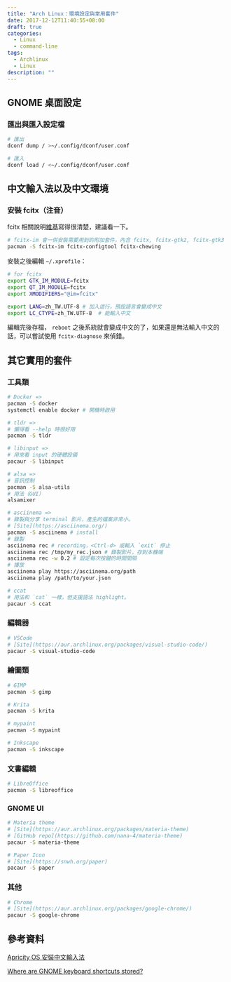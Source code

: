 ```yaml
---
title: "Arch Linux：環境設定與常用套件"
date: 2017-12-12T11:40:55+08:00
draft: true
categories:
  - Linux
  - command-line
tags:
  - Archlinux
  - Linux
description: ""
---
```


## GNOME 桌面設定

### 匯出與匯入設定檔

```sh
# 匯出
dconf dump / >~/.config/dconf/user.conf

# 匯入
dconf load / <~/.config/dconf/user.conf
```

## 中文輸入法以及中文環境

### 安裝 fcitx（注音）

fcitx 相關說明[維基](https://wiki.archlinux.org/index.php/Fcitx)寫得很清楚，建議看一下。

```sh
# fcitx-im 會一併安裝需要用到的附加套件，內含 fcitx, fcitx-gtk2, fcitx-gtk3 等等
pacman -S fcitx-im fcitx-configtool fcitx-chewing
```

安裝之後編輯 `~/.xprofile`：

```sh
# for fcitx
export GTK_IM_MODULE=fcitx
export QT_IM_MODULE=fcitx
export XMODIFIERS="@im=fcitx"

export LANG=zh_TW.UTF-8 # 加入這行，預設語言會變成中文
export LC_CTYPE=zh_TW.UTF-8  # 能輸入中文
```

編輯完後存檔， `reboot` 之後系統就會變成中文的了，如果還是無法輸入中文的話，可以嘗試使用 `fcitx-diagnose` 來偵錯。


## 其它實用的套件

### 工具類

```sh
# Docker =>
pacman -S docker
systemctl enable docker # 開機時啟用

# tldr =>
# 懶得看 --help 時很好用
pacman -S tldr

# libinput =>
# 用來看 input 的硬體設備
pacaur -S libinput

# alsa =>
# 音訊控制
pacman -S alsa-utils
# 用法（GUI）
alsamixer

# asciinema =>
# 錄製與分享 terminal 影片，產生的檔案非常小。
# [Site](https://asciinema.org/)
pacman -S asciinema # install
# 錄製
asciinema rec # recording，<Ctrl-d> 或輸入 `exit` 停止
asciinema rec /tmp/my_rec.json # 錄製影片，存到本機端
asciinema rec -w 0.2 # 設定每次按鍵的時間間隔
# 播放
asciinema play https://asciinema.org/path
asciinema play /path/to/your.json

# ccat
# 用法和 `cat` 一樣，但支援語法 highlight。
pacaur -S ccat
```

### 編輯器

```sh
# VSCode
# [Site](https://aur.archlinux.org/packages/visual-studio-code/)
pacaur -S visual-studio-code
```

### 繪圖類

```sh
# GIMP
pacman -S gimp

# Krita
pacman -S krita

# mypaint
pacman -S mypaint

# Inkscape
pacman -S inkscape
```

### 文書編輯

```sh
# LibreOffice
pacman -S libreoffice
```

### GNOME UI

```sh
# Materia theme
# [Site](https://aur.archlinux.org/packages/materia-theme)
# [GitHub repo](https://github.com/nana-4/materia-theme)
pacaur -S materia-theme

# Paper Icon
# [Site](https://snwh.org/paper)
pacaur -S paper
```

### 其他

```sh
# Chrome
# [Site](https://aur.archlinux.org/packages/google-chrome/)
pacaur -S google-chrome
```


## 參考資料

[Apricity OS 安裝中文輸入法](fcitx-chewinghttps://cyku.tw/apricity-os-fcitx-chewing/)

[Where are GNOME keyboard shortcuts stored?](https://askubuntu.com/questions/26056/where-are-gnome-keyboard-shortcuts-stored)
